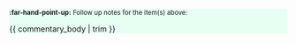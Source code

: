 <div class="border border-success pt-0 pl-1 pr-1 border-top-0 rounded-bottom" style="background-color: #e6fff2">

<span class="text-success"><small>**:far-hand-point-up:** Follow up notes for the item(s) above:</small></span><br>
<div class="indented">

{{ commentary_body | trim }}
</div>
</div>

